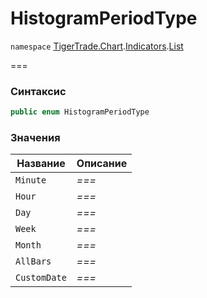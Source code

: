 # HistogramPeriodType

`namespace` [TigerTrade.Chart](../../../../).[Indicators](../).[List](./)

\===

### Синтаксис

```csharp
public enum HistogramPeriodType
```

### Значения

| Название     | Описание |
| ------------ | -------- |
| `Minute`     | _===_    |
| `Hour`       | _===_    |
| `Day`        | _===_    |
| `Week`       | _===_    |
| `Month`      | _===_    |
| `AllBars`    | _===_    |
| `CustomDate` | _===_    |
